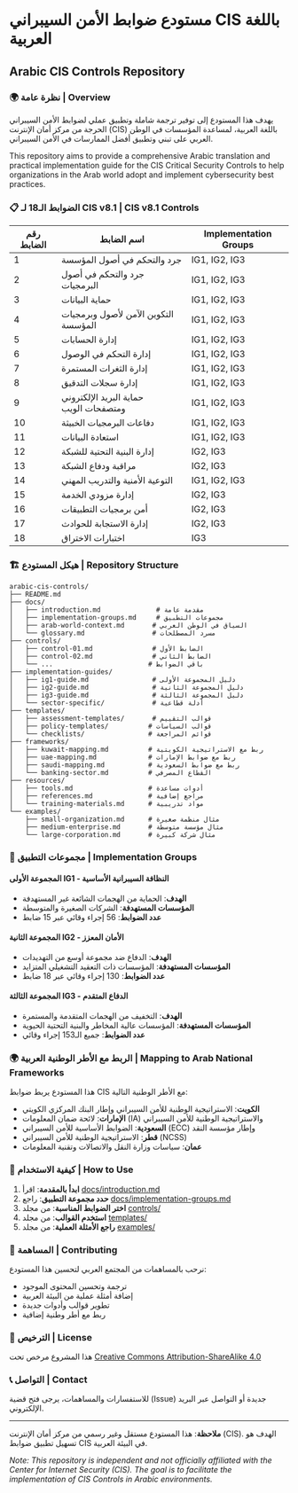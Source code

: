# مستودع ضوابط الأمن السيبراني CIS باللغة العربية
## Arabic CIS Controls Repository

### 🌍 نظرة عامة | Overview

يهدف هذا المستودع إلى توفير ترجمة شاملة وتطبيق عملي لضوابط الأمن السيبراني الحرجة من مركز أمان الإنترنت (CIS) باللغة العربية، لمساعدة المؤسسات في الوطن العربي على تبني وتطبيق أفضل الممارسات في الأمن السيبراني.

This repository aims to provide a comprehensive Arabic translation and practical implementation guide for the CIS Critical Security Controls to help organizations in the Arab world adopt and implement cybersecurity best practices.

### 📋 الضوابط الـ18 لـ CIS v8.1 | CIS v8.1 Controls

| رقم الضابط | اسم الضابط | Implementation Groups |
|------------|-------------|----------------------|
| 1 | جرد والتحكم في أصول المؤسسة | IG1, IG2, IG3 |
| 2 | جرد والتحكم في أصول البرمجيات | IG1, IG2, IG3 |
| 3 | حماية البيانات | IG1, IG2, IG3 |
| 4 | التكوين الآمن لأصول وبرمجيات المؤسسة | IG1, IG2, IG3 |
| 5 | إدارة الحسابات | IG1, IG2, IG3 |
| 6 | إدارة التحكم في الوصول | IG1, IG2, IG3 |
| 7 | إدارة الثغرات المستمرة | IG1, IG2, IG3 |
| 8 | إدارة سجلات التدقيق | IG1, IG2, IG3 |
| 9 | حماية البريد الإلكتروني ومتصفحات الويب | IG1, IG2, IG3 |
| 10 | دفاعات البرمجيات الخبيثة | IG1, IG2, IG3 |
| 11 | استعادة البيانات | IG1, IG2, IG3 |
| 12 | إدارة البنية التحتية للشبكة | IG2, IG3 |
| 13 | مراقبة ودفاع الشبكة | IG2, IG3 |
| 14 | التوعية الأمنية والتدريب المهني | IG1, IG2, IG3 |
| 15 | إدارة مزودي الخدمة | IG2, IG3 |
| 16 | أمن برمجيات التطبيقات | IG2, IG3 |
| 17 | إدارة الاستجابة للحوادث | IG2, IG3 |
| 18 | اختبارات الاختراق | IG3 |

### 🏗️ هيكل المستودع | Repository Structure

```
arabic-cis-controls/
├── README.md
├── docs/
│   ├── introduction.md              # مقدمة عامة
│   ├── implementation-groups.md     # مجموعات التطبيق
│   ├── arab-world-context.md       # السياق في الوطن العربي
│   └── glossary.md                 # مسرد المصطلحات
├── controls/
│   ├── control-01.md               # الضابط الأول
│   ├── control-02.md               # الضابط الثاني
│   └── ...                        # باقي الضوابط
├── implementation-guides/
│   ├── ig1-guide.md                # دليل المجموعة الأولى
│   ├── ig2-guide.md                # دليل المجموعة الثانية
│   ├── ig3-guide.md                # دليل المجموعة الثالثة
│   └── sector-specific/            # أدلة قطاعية
├── templates/
│   ├── assessment-templates/       # قوالب التقييم
│   ├── policy-templates/          # قوالب السياسات
│   └── checklists/                # قوائم المراجعة
├── frameworks/
│   ├── kuwait-mapping.md          # ربط مع الاستراتيجية الكويتية
│   ├── uae-mapping.md             # ربط مع ضوابط الإمارات
│   ├── saudi-mapping.md           # ربط مع ضوابط السعودية
│   └── banking-sector.md          # القطاع المصرفي
├── resources/
│   ├── tools.md                   # أدوات مساعدة
│   ├── references.md              # مراجع إضافية
│   └── training-materials.md      # مواد تدريبية
└── examples/
    ├── small-organization.md      # مثال منظمة صغيرة
    ├── medium-enterprise.md       # مثال مؤسسة متوسطة
    └── large-corporation.md       # مثال شركة كبيرة
```

### 🎯 مجموعات التطبيق | Implementation Groups

#### المجموعة الأولى IG1 - النظافة السيبرانية الأساسية
- **الهدف**: الحماية من الهجمات الشائعة غير المستهدفة
- **المؤسسات المستهدفة**: الشركات الصغيرة والمتوسطة
- **عدد الضوابط**: 56 إجراء وقائي عبر 15 ضابط

#### المجموعة الثانية IG2 - الأمان المعزز  
- **الهدف**: الدفاع ضد مجموعة أوسع من التهديدات
- **المؤسسات المستهدفة**: المؤسسات ذات التعقيد التشغيلي المتزايد
- **عدد الضوابط**: 130 إجراء وقائي عبر 18 ضابط

#### المجموعة الثالثة IG3 - الدفاع المتقدم
- **الهدف**: التخفيف من الهجمات المتقدمة والمستمرة
- **المؤسسات المستهدفة**: المؤسسات عالية المخاطر والبنية التحتية الحيوية
- **عدد الضوابط**: جميع الـ153 إجراء وقائي

### 🌍 الربط مع الأطر الوطنية العربية | Mapping to Arab National Frameworks

هذا المستودع يربط ضوابط CIS مع الأطر الوطنية التالية:

- **الكويت**: الاستراتيجية الوطنية للأمن السيبراني وإطار البنك المركزي الكويتي
- **الإمارات**: لائحة ضمان المعلومات (IA) والاستراتيجية الوطنية للأمن السيبراني  
- **السعودية**: الضوابط الأساسية للأمن السيبراني (ECC) وإطار مؤسسة النقد
- **قطر**: الاستراتيجية الوطنية للأمن السيبراني (NCSS)
- **عمان**: سياسات وزارة النقل والاتصالات وتقنية المعلومات

### 🚀 كيفية الاستخدام | How to Use

1. **ابدأ بالمقدمة**: اقرأ [docs/introduction.md](docs/introduction.md)
2. **حدد مجموعة التطبيق**: راجع [docs/implementation-groups.md](docs/implementation-groups.md)
3. **اختر الضوابط المناسبة**: من مجلد [controls/](controls/)
4. **استخدم القوالب**: من مجلد [templates/](templates/)
5. **راجع الأمثلة العملية**: من مجلد [examples/](examples/)

### 🤝 المساهمة | Contributing

نرحب بالمساهمات من المجتمع العربي لتحسين هذا المستودع:

- ترجمة وتحسين المحتوى الموجود
- إضافة أمثلة عملية من البيئة العربية
- تطوير قوالب وأدوات جديدة
- ربط مع أطر وطنية إضافية

### 📄 الترخيص | License

هذا المشروع مرخص تحت [Creative Commons Attribution-ShareAlike 4.0](https://creativecommons.org/licenses/by-sa/4.0/)

### 📞 التواصل | Contact

للاستفسارات والمساهمات، يرجى فتح قضية (Issue) جديدة أو التواصل عبر البريد الإلكتروني.

---

**ملاحظة**: هذا المستودع مستقل وغير رسمي من مركز أمان الإنترنت (CIS). الهدف هو تسهيل تطبيق ضوابط CIS في البيئة العربية.

*Note: This repository is independent and not officially affiliated with the Center for Internet Security (CIS). The goal is to facilitate the implementation of CIS Controls in Arabic environments.*
